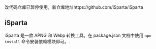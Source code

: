改代码仓库已暂停使用，新仓库地址https://github.com/iSparta/iSparta

## iSparta

iSparta 是一款 APNG 和 Webp 转换工具。在 package.json 文档中使用 `npm install` 命令安装依赖模块即可。.
